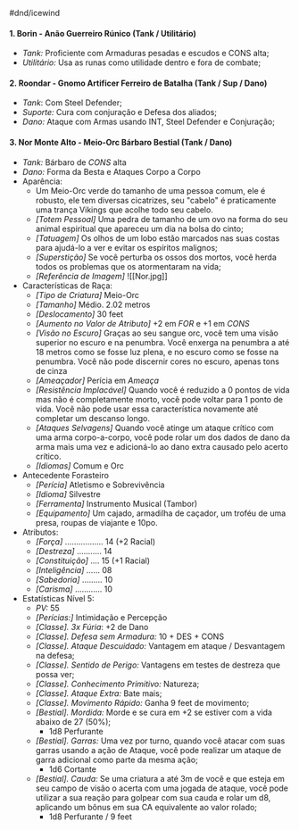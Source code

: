 #dnd/icewind 
#### 1. Borin - Anão Guerreiro Rúnico (Tank / Utilitário)
 - *Tank:* Proficiente com Armaduras pesadas e escudos e CONS alta; 
 - *Utilitário:* Usa as runas como utilidade dentro e fora de combate;
#### 2. Roondar - Gnomo Artificer Ferreiro de Batalha (Tank  / Sup / Dano)
 - *Tank*: Com Steel Defender;
 - *Suporte:* Cura com conjuração e Defesa dos aliados;
 - *Dano:* Ataque com Armas usando INT, Steel Defender e Conjuração;
#### 3. Nor Monte Alto - Meio-Orc Bárbaro Bestial (Tank / Dano)
 - *Tank:* Bárbaro de *CONS* alta
 - *Dano:* Forma da Besta e Ataques Corpo a Corpo
 - Aparência: 
	- Um Meio-Orc verde do tamanho de uma pessoa comum, ele é robusto, ele tem diversas cicatrizes, seu "cabelo" é praticamente uma trança Vikings que acolhe todo seu cabelo. 
	 - *[Totem Pessoal]* Uma pedra de tamanho de um ovo na forma do seu animal espiritual que apareceu um dia na bolsa do cinto;
	 - *[Tatuagem]* Os olhos de um lobo estão marcados nas suas costas para ajudá-lo a ver e evitar os espíritos malignos;
	 - *[Superstição]* Se você perturba os ossos dos mortos, você herda todos os problemas que os atormentaram na vida;
	 - *[Referência de Imagem]*
		![[Nor.jpg]]
- Características de Raça:
	- *[Tipo de Criatura]* Meio-Orc
	- *[Tamanho]* Médio. 2.02 metros
	- *[Deslocamento]* 30 feet
	- *[Aumento no Valor de Atributo]* +2 em *FOR* e +1 em *CONS*
	- *[Visão no Escuro]* Graças ao seu sangue orc, você tem uma visão superior no escuro e na penumbra. Você enxerga na penumbra a até 18 metros como se fosse luz plena, e no escuro como se fosse na penumbra. Você não pode discernir cores no escuro, apenas tons de cinza
	- *[Ameaçador]* Perícia em *Ameaça* 
	- *[Resistência Implacável]* Quando você é reduzido a 0 pontos de vida mas não é completamente morto, você pode voltar para 1 ponto de vida. Você não pode usar essa característica novamente até completar um descanso longo.
	- *[Ataques Selvagens]* Quando você atinge um ataque crítico com uma arma corpo-a-corpo, você pode rolar um dos dados de dano da arma mais uma vez e adicioná-lo ao dano extra causado pelo acerto crítico.
	- *[Idiomas]* Comum e Orc
- Antecedente Forasteiro
	- *[Perícia]* Atletismo e Sobrevivência 
	- *[Idioma]* Silvestre
	- *[Ferramenta]* Instrumento Musical (Tambor)
	- *[Equipamento]* Um cajado, armadilha de caçador, um troféu de uma presa, roupas de viajante e 10po.
- Atributos:
	- *[Força]* ................. 14 (+2 Racial)
	- *[Destreza]* ........... 14
	- *[Constituição]* .... 15 (+1 Racial)
	- *[Inteligência]* ...... 08
	- *[Sabedoria]* ......... 10
	- *[Carisma]* ............ 10
- Estatísticas Nível 5: 
	- *PV:* 55
	- *[Perícias:]* Intimidação e Percepção
	- *[Classe]. 3x Fúria*: +2 de Dano
	- *[Classe]. Defesa sem Armadura:* 10 + DES + CONS
	- *[Classe]. Ataque Descuidado:* Vantagem em ataque / Desvantagem na defesa;
	- *[Classe]. Sentido de Perigo:* Vantagens em testes de destreza que possa ver;
	- *[Classe]. Conhecimento Primitivo:* Natureza;
	- *[Classe]. Ataque Extra:* Bate mais;
	- *[Classe]. Movimento Rápido:* Ganha 9 feet de movimento;
	- *[Bestial]. Mordida:* Morde e se cura em +2 se estiver com a vida abaixo de 27 (50%); 
		- 1d8 Perfurante
	- *[Bestial]. Garras:* Uma vez por turno, quando você atacar com suas garras usando a ação de Ataque, você pode realizar um ataque de garra adicional como parte da mesma ação;
		- 1d6 Cortante
	- *[Bestial]. Cauda:* Se uma criatura a até 3m de você e que esteja em seu campo de visão o acerta com uma jogada de ataque, você pode utilizar a sua reação para golpear com sua cauda e rolar um d8, aplicando um bônus em sua CA equivalente ao valor rolado;
		- 1d8 Perfurante / 9 feet

